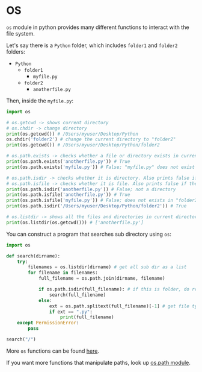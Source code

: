 # OS

```os``` module in python provides many different functions to interact with the file system.

Let's say there is a ```Python``` folder, which includes ```folder1``` and ```folder2``` folders:
- ```Python```
  - ```folder1```
    - ```myfile.py```
  - ```folder2```
    - ```anotherfile.py```

Then, inside the ```myfile.py```:
```python
import os

# os.getcwd -> shows current directory
# os.chdir -> change directory
print(os.getcwd()) # /Users/myuser/Desktop/Python
os.chdir('folder2') # change the current directory to "folder2"
print(os.getcwd()) # /Users/myuser/Desktop/Python/folder2

# os.path.exists -> checks whether a file or directory exists in current directory
print(os.path.exists('anotherfile.py')) # True
print(os.path.exists('myfile.py')) # False; "myfile.py" does not exist in "folder2"

# os.path.isdir -> checks whether it is directory. Also prints false if the directory does not exist in current directory
# os.path.isfile -> checks whether it is file. Also prints false if the file does not exist in current directory
print(os.path.isdir('anotherfile.py')) # False; not a directory
print(os.path.isfile('anotherfile.py')) # True
print(os.path.isfile('myfile.py')) # False; does not exists in "folder2" 
print(os.path.isdir('/Users/myuser/Desktop/Python/folder2')) # True

# os.listdir -> shows all the files and directories in current directory
print(os.listdir(os.getcwd())) # ['anotherfile.py'] 
```

You can construct a program that searches sub directory using ```os```:
```python
import os

def search(dirname):
    try:
        filenames = os.listdir(dirname) # get all sub dir as a list
        for filename in filenames:
            full_filename = os.path.join(dirname, filename)

            if os.path.isdir(full_filename): # if this is folder, do recursion until file comes out
                search(full_filename)
            else:
                ext = os.path.splitext(full_filename)[-1] # get file type
                if ext == ".py":
                    print(full_filename)
    except PermissionError:
        pass

search("/")
```

More ```os``` functions can be found [here](https://docs.python.org/3/library/os.html).

If you want more functions that manipulate paths, look up [os.path module](https://docs.python.org/3/library/os.path.html).
